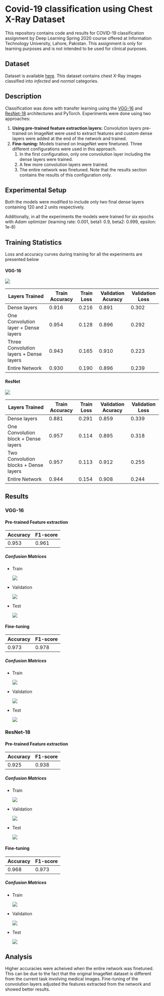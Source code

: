 # Covid-19 classification using Chest X-Ray Dataset
This repository contains code and results for COVID-19 classification assignment by Deep Learning Spring 2020 course offered at Information Technology University, Lahore, Pakistan. This assignment is only for learning purposes and is not intended to be used for clinical purposes.

## Dataset
Dataset is available [here](https://drive.google.com/file/d/1-HQQciKYfwAO3oH7ci6zhg45DduvkpnK/view).
This dataset contains chest X-Ray images classified into *infected* and *normal* categories.

## Description
Classification was done with transfer learning using the [VGG-16](https://arxiv.org/abs/1409.1556) and [ResNet-18](https://arxiv.org/abs/1512.03385) architectures and PyTorch.
Experiments were done using two approaches:
1. **Using pre-trained feature extraction layers:** Convolution layers pre-trained on ImageNet
   were used to extract features and custom dense layers were added at the end of the network and trained.
2. **Fine-tuning:** Models trained on ImageNet were finetuned. Three different configurations
   were used in this approach. 
   1. In the first configuration, only one convolution layer
   including the dense layers were trained.
   2. A few more convolution layers were trained.
   3. The entire network was finetuned. Note that the results section contains the results of
      this configuration only.

## Experimental Setup
Both the models were modified to include only two final dense layers containing 120 and
2 units respectively.

Additionally, in all the experiments the models were trained for six epochs with *Adam*
optimizer (learning rate: 0.001, beta1: 0.9, beta2: 0.999, epsilon: 1e-8)

## Training Statistics
Loss and accuracy curves during training for all the experiments are presented below
#### VGG-16
![](curves/vgg-train.png)

Layers Trained | Train Accuracy | Train Loss | Validation Acuracy | Validation Loss
-----------|---------|---------|----------|----------
Dense layers | 0.916|0.216|0.891|0.302
One Convolution layer + Dense layers | 0.954 | 0.128 | 0.896 | 0.292
Three Convolution layers + Dense layers | 0.943 | 0.165 | 0.910 | 0.223
Entire Network | 0.930 | 0.190 | 0.896 | 0.239
#### ResNet
![](curves/resnet-train.png)

Layers Trained | Train Accuracy | Train Loss | Validation Acuracy | Validation Loss
-----------|---------|---------|----------|----------
Dense layers | 0.881|0.291|0.859|0.339
One Convolution block + Dense layers | 0.957 | 0.114 | 0.895 | 0.318
Two Convolution blocks + Dense layers | 0.957 | 0.113 | 0.912 | 0.255
Entire Network | 0.944 | 0.154 | 0.908 | 0.244
## Results

### VGG-16

#### Pre-trained Feature extraction

Accuracy | F1-score
---------|---------
0.953 | 0.961

##### Confusion Matrices
- Train

  ![](confusion_matrices/vgg_train_conf_t1.png)

- Validation

  ![](confusion_matrices/vgg_valid_t1.png)
  
- Test

  ![](confusion_matrices/vgg_test_t1.png)
    
 
#### Fine-tuning

Accuracy | F1-score
---------|---------
0.973 | 0.978

##### Confusion Matrices
- Train

  ![](confusion_matrices/vgg_train_t2.png)

- Validation

  ![](confusion_matrices/vgg_valid_t2.png)
  
- Test

  ![](confusion_matrices/vgg_test_t2.png)

### ResNet-18

#### Pre-trained Feature extraction

Accuracy | F1-score
---------|---------
0.925 | 0.938

##### Confusion Matrices
- Train

  ![](confusion_matrices/resnet_train_t1.png)

- Validation

  ![](confusion_matrices/resnet_valid_t1.png)
  
- Test

  ![](confusion_matrices/resnet_test_t1.png)

#### Fine-tuning

Accuracy | F1-score
---------|---------
0.968 | 0.973

##### Confusion Matrices
- Train

  ![](confusion_matrices/resnet_train_t2.png)

- Validation

  ![](confusion_matrices/resnet_valid_t2.png)
  
- Test

  ![](confusion_matrices/resnet_test_t2.png)
  
## Analysis
Higher accuracies were acheived when the entire network was finetuned. This can be due to the
fact that the original ImageNet dataset is different from the current task involving medical
images. Fine-tuning of the convolution layers adjusted the features extracted from the network
and showed better results.
